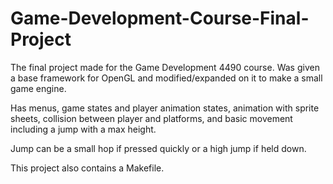 # Game-Development-Course-Final-Project
The final project made for the Game Development 4490 course. Was given a base framework for OpenGL and modified/expanded on it to make a small game engine. 

Has menus, game states and player animation states, animation with sprite sheets, collision between player and platforms, 
and basic movement including a jump with a max height. 

Jump can be a small hop if pressed quickly or a high jump if held down.

This project also contains a Makefile.
